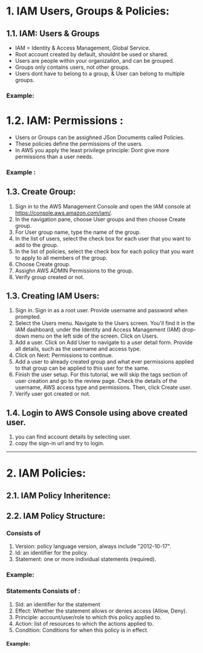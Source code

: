 
# 1. IAM Users, Groups & Policies:

## 1.1. IAM: Users & Groups 

+ IAM = Identity & Access Management, Global Service.
+ Root account created by default, shouldnt be used or shared.
+ Users are people within your organization, and can be grouped.
+ Groups only contains users, not other groups.
+ Users dont have to belong to a group, & User can belong to multiple groups.

### Example:


# 1.2. IAM: Permissions :

+ Users or Groups can be assighned JSon Documents called Policies.
+ These policies define the permissions of the users.
+ In AWS you apply the least privilege principle: Dont give more permissions than a user needs.

### Example :

## 1.3. Create Group:

1. Sign in to the AWS Management Console and open the IAM console at https://console.aws.amazon.com/iam/.
2. In the navigation pane, choose User groups and then choose Create group.
3. For User group name, type the name of the group.
4. In the list of users, select the check box for each user that you want to add to the group.
5. In the list of policies, select the check box for each policy that you want to apply to all members of the group.
6. Choose Create group.
7. Assighn AWS ADMIN Permissions to the group.
8. Verify group created or not.



## 1.3. Creating IAM Users:

1. Sign in. Sign in as a root user. Provide username and password when prompted.
2. Select the Users menu. Navigate to the Users screen. You'll find it in the IAM dashboard, under the Identity and Access Management (IAM) drop-down menu on the left side of the screen. Click on Users.
3. Add a user. Click on Add User to navigate to a user detail form. Provide all details, such as the username and access type. 
4. Click on Next: Permissions to continue.
5. Add a user to already created group and what ever permissions applied to that group can be applied to this user for the same.
6. Finish the user setup. For this tutorial, we will skip the tags section of user creation and go to the review page. 
   Check the details of the username, AWS access type and permissions. Then, click Create user.
7. Verify user got created or not.


## 1.4. Login to AWS Console using above created user.

1. you can find account details by selecting user.
2. copy the sign-in url and try to login.


_____________________________________________________________________________________________________________________________________________________

# 2. IAM Policies:


## 2.1. IAM Policy Inheritence:


## 2.2. IAM Policy Structure:

### Consists of 

1. Version: policy language version, always include "2012-10-17".
2. Id: an identifier for the policy.
3. Statement: one or more individual statements (required).

### Example:



### Statements Consists of :

1. Sid: an identifier for the statement 
2. Effect: Whether the statement allows or denies access (Allow, Deny).
3. Principle: account/user/role to which this policy applied to.
4. Action: list of resources to which the actions applied to.
5. Condition: Conditions for when this policy is in effect.

 
#### Example:


